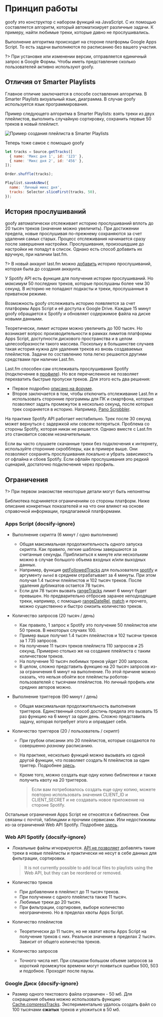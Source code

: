 # Принцип работы

goofy это конструктор с набором функций на JavaScript. С их помощью составляется алгоритм, который автоматизирует различные задачи. К примеру, найти любимые треки, которые давно не прослушивались.

Выполнение алгоритма происходит на стороне платформы Google Apps Script. То есть задачи выполняются по расписанию без вашего участия.

?> При установке или изменении версии, отправляется единичный запрос в Google Формы. Чтобы иметь представление сколько пользователей активно используют goofy.

## Отличия от Smarter Playlists

Главное отличие заключается в способе составления алгоритма. В Smarter Playlists визуальный язык, диаграмма. В случае goofy используется язык программирования.

Пример следующего алгоритма в Smarter Playlists: взять треки из двух плейлистов, выполнить случайную сортировку, сохранить первые 50 треков в новый плейлист.

![Пример создания плейлиста в Smarter Playlists](/img/SmarterPlaylistsExample1.png)

Теперь тоже самое с помощью goofy
```js
let tracks = Source.getTracks([
  { name: 'Микс дня 1', id: '123' },
  { name: 'Микс дня 2', id: '456' },
]);

Order.shuffle(tracks);

Playlist.saveAsNew({
  name: 'Личный микс дня',
  tracks: Selector.sliceFirst(tracks, 50),
});
```

## История прослушиваний

goofy автоматически отслеживает историю прослушиваний вплоть до 20 тысяч треков (значение можно увеличить). При достижении предела, новые прослушивая по-прежнему сохраняются за счет удаления самых старых. Процесс отслеживания начинается сразу после завершения настройки. Прослушивания, произошедшие до настройки не попадут в список. Однако есть способ добавить их вручную, при наличии last.fm.

?> В новый аккаунт last.fm можно [добавить](https://support.last.fm/t/how-to-add-scrobbles-history-from-spotify-to-last-fm/40038) историю прослушиваний, которая была до создания аккаунта.

У Spotify API есть функция для получения истории прослушиваний. Но *максимум* 50 последних треков, которые прослушаны более чем 30 секунд. В историю не попадают подкасты и треки, прослушанные в приватном режиме.

Возможность goofy отслеживать историю появляется за счет платформы Apps Script и её доступа к Google Drive. Каждые 15 минут goofy обращается к Spotify и обновляет содержимое файла на диске новыми данными.

Теоретически, лимит истории можно увеличить до 100 тысяч. Но возникает вопрос производительности в рамках лимитов платформы Apps Script, доступности дискового пространства и в целом целесообразности такого массива. Поскольку в большинстве случаев такая история нужна для удаления треков из вновь создаваемых плейлистов. Задачи по составлению топа легко решаются другими средствами при наличии Last.fm.

Last.fm способен сам отслеживать прослушивания Spotify (подключение в [профиле](https://www.last.fm/settings/applications)). Но все перечисленное не позволяет перехватить быстрые пропуски треков. Для этого есть два решения: 

- Первое подробно [описано на форуме](https://github.com/Chimildic/goofy/discussions/53).
- Второе заключается в том, чтобы отключить отслеживание Last.fm и использовать сторонние программы для ПК и смартфона, которые позволяют задать промежуток в несколько секунд, после которых трек сохраняется в историю. Например, [Pano Scrobbler](https://4pda.to/forum/index.php?showtopic=887068). 

На практике Spotify API работает нестабильно. Трек после 30 секунд может вернуться с задержкой или совсем потеряться. Проблема со стороны Spotify, которая никак не решается. Однако вместе с Last.fm это становится совсем незначительным. 

Если вы часто слушаете скачанные треки без подключения к интернету, используйте сторонние скробблеры, как в примере выше. Они позволяют сохранять прослушивания локально и убрать зависимость от офлайна и сбоев Spotify. Если офлайн прослушивания это редкий сценарий, достаточно подключения через профиль.

## Ограничения

?> При первом знакомстве некоторые детали могут быть непонятны

Библиотека подчиняется ограничениям со стороны платформ. Ниже описание конкретных показателей и на что они влияют на основе справочной информации, предлагаемой платформами.

### Apps Script {docsify-ignore}
- Выполнение скрипта (6 минут / одно выполнение)

  - Общая максимальная продолжительность *одного* запуска скрипта. Как правило, легкие шаблоны завершаются за считанные секунды. Приблизиться к минуте или нескольким можно в случае большого объема входных и/или выходных данных.
  - Например, функция [getFollowedTracks](/reference/source?id=getfollowedtracks) для пользователя [spotify](https://open.spotify.com/user/spotify) и аргументу `owned` в среднем отрабатывает за 4 минуты. При этом получая 1.4 тысячи плейлистов и 102 тысяч треков. После удаления дубликатов остается 78 тысяч. 
  - Если для 78 тысяч вызвать [rangeTracks](/reference/filter?id=rangetracks) лимит 6 минут будет превышен. Но предварительно отбросив заранее неподходящие треки, например, с помощью [rangeDateRel](/reference/filter?id=rangedaterel), [match](/reference/filter?id=match) и прочего, можно существенно и быстро снизить количество треков.

- Количество запросов (20 тысяч / день)

  - Как правило, 1 запрос к Spotify это получение 50 плейлистов или 50 треков. В некоторых случаях 100.
  - Пример выше получил 1.4 тысяч плейлистов и 102 тысячи треков за 1 735 запросов.
  - На получение 11 тысяч треков плейлиста 110 запросов и 25 секунд. Примерно столько же на создание плейлиста с таким количеством треков.
  - На получение 10 тысяч любимых треков уйдет 200 запросов.
  - В целом, сложно представить функцию на 20 тысяч запросов из-за ограничения 6 минут на выполнение. По этой причине можно сказать, что нельзя обойти все плейлисты роботов-пользователей с тысячами плейлистов. Но личный профиль или средних авторов можно.

- Выполнение триггеров (90 минут / день)

   - Общая максимальная продолжительность выполнения триггеров. Единственный способ достичь предела это вызвать 15 раз функцию на 6 минут за один день. Сложно представить задачу, которая потребует этого и оправдает себя. 

- Количество триггеров (20 / пользователь / скрипт)
  
   - При грубом описании это 20 плейлистов, которые создаются по совершенно *разному* расписанию. 
   - На практике, несколько функций можно вызывать из одной другой функции, что позволяет создать N плейлистов за один триггер. Подробнее [здесь](/best-practices?id=Экономика-триггеровв).
   - Кроме того, можно создать еще одну копию библиотеки и также получить квоту на 20 триггеров.
  
     > Если вам потребовалось создать еще одну копию, можете повторно использовать значения CLIENT_ID и CLIENT_SECRET и не создавать новое приложение на стороне Spotify.

Остальные ограничения Apps Script не относятся к библиотеке. Они связаны с почтой, таблицами и прочими сервисами. Или недостижимы из-за ограничений Web API Spotify. Подробнее [здесь](https://developers.google.com/apps-script/guides/services/quotas).

### Web API Spotify {docsify-ignore}
- Локальные файлы игнорируются. [API не позволяет](https://developer.spotify.com/documentation/general/guides/local-files-spotify-playlists/) добавлять такие треки в новые плейлисты и практически не несут в себе данных для фильтрации, сортировки.
  
  > It is not currently possible to add local files to playlists using the Web API, but they can be reordered or removed.

- Количество треков 
  - При добавлении в плейлист до 11 тысяч треков.
  - При получении с одного плейлиста также 11 тысяч.
  - Любимые треки до 20 тысяч.
  - При фильтрации, сортировке, выборе количество неограниченно. Но в пределах квоты Apps Script.
- Количество плейлистов
  - Теоретически до 11 тысяч, но не хватит квоты Apps Script на получение треков с них. Реальное значение в пределах 2 тысяч. Зависит от общего количества треков.
- Количество запросов
  - Точного числа нет. При слишком большом объеме запросов за короткий промежуток времени могут появиться ошибки 500, 503 и подобное. Проходят после паузы. 
  
### Google Диск {docsify-ignore}
- Размер одного текстового файла ограничен - 50 мб. Для сокращения объема можно использовать функцию [Cache.compressTracks](/reference/cache?id=compresstracks). Экспериментально удалось создать файл со 100 тысячами **сжатых** треков и уложиться в 50 мб.

